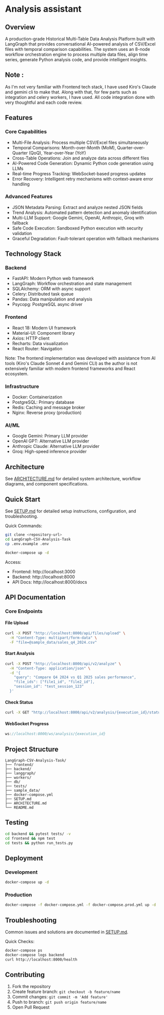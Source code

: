 # Analysis assistant

## Overview

A production-grade Historical Multi-Table Data Analysis Platform built with LangGraph that provides conversational AI-powered analysis of CSV/Excel files with temporal comparison capabilities. The system uses an 8-node workflow orchestration engine to process multiple data files, align time series, generate Python analysis code, and provide intelligent insights.
## Note : 
As I'm not very familiar with Frontend tech stack, I have used Kiro's Claude and gemini cli to make that. Along with that, for few parts such as integration and celery workers,  I have used. All code integration done with very thoughtful and each code review. 
## Features

### Core Capabilities
- Multi-File Analysis: Process multiple CSV/Excel files simultaneously
- Temporal Comparisons: Month-over-Month (MoM), Quarter-over-Quarter (QoQ), Year-over-Year (YoY)
- Cross-Table Operations: Join and analyze data across different files
- AI-Powered Code Generation: Dynamic Python code generation using LLMs
- Real-time Progress Tracking: WebSocket-based progress updates
- Error Recovery: Intelligent retry mechanisms with context-aware error handling

### Advanced Features
- JSON Metadata Parsing: Extract and analyze nested JSON fields
- Trend Analysis: Automated pattern detection and anomaly identification
- Multi-LLM Support: Google Gemini, OpenAI, Anthropic, Groq with fallback
- Safe Code Execution: Sandboxed Python execution with security validation
- Graceful Degradation: Fault-tolerant operation with fallback mechanisms

## Technology Stack

### Backend
- FastAPI: Modern Python web framework
- LangGraph: Workflow orchestration and state management
- SQLAlchemy: ORM with async support
- Celery: Distributed task queue
- Pandas: Data manipulation and analysis
- Psycopg: PostgreSQL async driver

### Frontend
- React 18: Modern UI framework
- Material-UI: Component library
- Axios: HTTP client
- Recharts: Data visualization
- React Router: Navigation

Note: The frontend implementation was developed with assistance from AI tools (Kiro's Claude Sonnet 4 and Gemini CLI) as the author is not extensively familiar with modern frontend frameworks and React ecosystem.

### Infrastructure
- Docker: Containerization
- PostgreSQL: Primary database
- Redis: Caching and message broker
- Nginx: Reverse proxy (production)

### AI/ML
- Google Gemini: Primary LLM provider
- OpenAI GPT: Alternative LLM provider
- Anthropic Claude: Alternative LLM provider
- Groq: High-speed inference provider

## Architecture

See [ARCHITECTURE.md](ARCHITECTURE.md) for detailed system architecture, workflow diagrams, and component specifications.

## Quick Start

See [SETUP.md](SETUP.md) for detailed setup instructions, configuration, and troubleshooting.

Quick Commands:
```bash
git clone <repository-url>
cd LangGraph-CSV-Analysis-Task
cp .env.example .env

docker-compose up -d
```

Access:
- Frontend: http://localhost:3000
- Backend: http://localhost:8000
- API Docs: http://localhost:8000/docs

## API Documentation

### Core Endpoints

#### File Upload
```bash
curl -X POST "http://localhost:8000/api/files/upload" \
  -H "Content-Type: multipart/form-data" \
  -F "file=@sample_data/sales_q4_2024.csv"
```

#### Start Analysis
```bash
curl -X POST "http://localhost:8000/api/v2/analyze" \
  -H "Content-Type: application/json" \
  -d '{
    "query": "Compare Q4 2024 vs Q1 2025 sales performance",
    "file_ids": ["file1_id", "file2_id"],
    "session_id": "test_session_123"
  }'
```

#### Check Status
```bash
curl -X GET "http://localhost:8000/api/v2/analysis/{execution_id}/status"
```

#### WebSocket Progress
```javascript
ws://localhost:8000/ws/analysis/{execution_id}
```

## Project Structure

```
LangGraph-CSV-Analysis-Task/
├── frontend/
├── backend/
├── langgraph/
├── workers/
├── db/
├── tests/
├── sample_data/
├── docker-compose.yml
├── SETUP.md
├── ARCHITECTURE.md
└── README.md
```

## Testing

```bash
cd backend && pytest tests/ -v
cd frontend && npm test
cd tests && python run_tests.py
```

## Deployment

### Development
```bash
docker-compose up -d
```

### Production
```bash
docker-compose -f docker-compose.yml -f docker-compose.prod.yml up -d
```

## Troubleshooting

Common issues and solutions are documented in [SETUP.md](SETUP.md).

Quick Checks:
```bash
docker-compose ps
docker-compose logs backend
curl http://localhost:8000/health
```

## Contributing

1. Fork the repository
2. Create feature branch: `git checkout -b feature/name`
3. Commit changes: `git commit -m 'Add feature'`
4. Push to branch: `git push origin feature/name`
5. Open Pull Request
